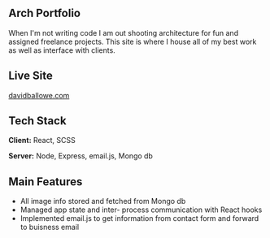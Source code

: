 ## Arch Portfolio
When I'm not writing code I am out shooting architecture for fun and assigned freelance projects. This site is where I house all of my best work as well as interface with clients.

## Live Site
[davidballowe.com](https://davidballowe.com/)

## Tech Stack
**Client:** React, SCSS

**Server:** Node, Express, email.js, Mongo db

## Main Features
- All image info stored and fetched from Mongo db
- Managed app state and inter- process communication with React hooks
- Implemented email.js to get information from contact form and forward to buisness email
